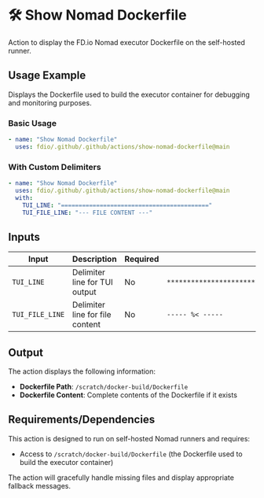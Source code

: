 # 🛠️ Show Nomad Dockerfile

Action to display the FD.io Nomad executor Dockerfile on the self-hosted runner.

## Usage Example

Displays the Dockerfile used to build the executor container for debugging and monitoring purposes.

### Basic Usage

<!-- markdownlint-disable MD013 -->
```yaml
- name: "Show Nomad Dockerfile"
  uses: fdio/.github/.github/actions/show-nomad-dockerfile@main
```
<!-- markdownlint-enable MD013 -->

### With Custom Delimiters

<!-- markdownlint-disable MD013 -->
```yaml
- name: "Show Nomad Dockerfile"
  uses: fdio/.github/.github/actions/show-nomad-dockerfile@main
  with:
    TUI_LINE: "=========================================="
    TUI_FILE_LINE: "--- FILE CONTENT ---"
```
<!-- markdownlint-enable MD013 -->

## Inputs

| Input | Description | Required | Default |
|-------|-------------|----------|---------|
| `TUI_LINE` | Delimiter line for TUI output | No | `*******************************************************************` |
| `TUI_FILE_LINE` | Delimiter line for file content | No | `----- %< -----` |

## Output

The action displays the following information:
- **Dockerfile Path**: `/scratch/docker-build/Dockerfile`
- **Dockerfile Content**: Complete contents of the Dockerfile if it exists

## Requirements/Dependencies

This action is designed to run on self-hosted Nomad runners and requires:

- Access to `/scratch/docker-build/Dockerfile` (the Dockerfile used to build the executor container)

The action will gracefully handle missing files and display appropriate fallback messages.
